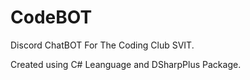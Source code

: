 # CodeBOT
Discord ChatBOT For The Coding Club SVIT.

Created using C# Leanguage and DSharpPlus Package.
